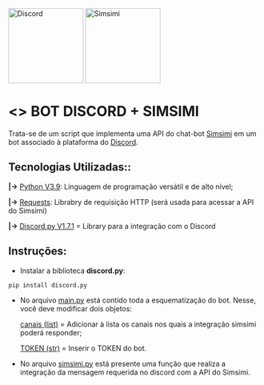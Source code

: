 <div style="display: inline_block">
  <img align="center" alt="Discord" src="https://github.com/AndreMartins21/Simsimi-no-Discord/blob/main/Images/discord_logo.png" width="150" height="150">
  <img align="center" alt="Simsimi" src="https://github.com/AndreMartins21/Simsimi-no-Discord/blob/main/Images/Logo%20Simsimi.png" width="150" height="150">
  
</div>

# <> BOT DISCORD + SIMSIMI  

  Trata-se de um script que implementa uma API do chat-bot [Simsimi](https://www.simsimi.com/) em um bot associado à plataforma do [Discord](https://discord.com/).
  
## Tecnologias Utilizadas::

**|->** [Python V3.9](https://www.python.org/): Linguagem de programação versátil e de alto nível;

**|->** [Requests](https://docs.python-requests.org/en/master/): Librabry de requisição HTTP (será usada para acessar a API do Simsimi)

**|->** [Discord.py V1.7.1](https://discordpy.readthedocs.io/en/stable/) = Library para a integração com o Discord


## Instruções:

- Instalar a biblioteca **discord.py**:
```
pip install discord.py
```

- No arquivo [main.py](https://github.com/AndreMartins21/Simsimi-Discord/blob/main/main.py) está contido toda a esquematização do bot. Nesse, você deve modificar dois objetos: 

    [canais (list)](https://github.com/AndreMartins21/Simsimi-Discord/blob/01fb7c2ae741aad65395eecc99822f8aea27a5fc/main.py#L10) = Adicionar à lista os canais nos quais a integração simsimi poderá responder;

    [TOKEN (str)](https://github.com/AndreMartins21/Simsimi-Discord/blob/a60bd59b0e6e6ff9b7ce79e746ae3f2dbe65641d/main.py#L29) = Inserir o TOKEN do bot. 

- No arquivo [simsimi.py](https://github.com/AndreMartins21/Simsimi-Discord/blob/main/simsimi.py) está presente uma função que realiza a integração da mensagem requerida no discord com a API do Simsimi.
